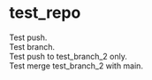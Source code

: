# test_repo
Test push.\
Test branch.\
Test push to test_branch_2 only.\
Test merge test_branch_2 with main.
